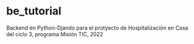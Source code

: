 # be_tutorial
Backend en Python-Djando para el protyecto de Hospitalización en Casa del ciclo 3, programa Misión TIC, 2022
